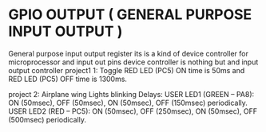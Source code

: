 # GPIO OUTPUT ( GENERAL PURPOSE INPUT OUTPUT )
General purpose input output register its is a kind of device controller for microprocessor and input out pins 
device controller is nothing but and input output controller 
project1  1: 
Toggle RED LED (PC5) ON time is 50ms and RED LED (PC5) OFF time is 1300ms.

project  2: 
Airplane wing Lights blinking Delays: 
USER LED1 (GREEN – PA8): ON (50msec), OFF (50msec), ON (50msec), OFF (150msec) periodically. 
USER LED2 (RED – PC5): ON (50msec), OFF (250msec), ON (50msec), OFF (500msec) periodically.
